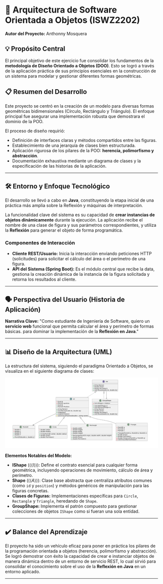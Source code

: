 # 📐 Arquitectura de Software Orientada a Objetos (ISWZ2202)

**Autor del Proyecto:** Anthonny Mosquera

## 💡 Propósito Central
El principal objetivo de este ejercicio fue consolidar los fundamentos de la **metodología de Diseño Orientado a Objetos (DOO)**. Esto se logró a través de la aplicación práctica de sus principios esenciales en la construcción de un sistema para modelar y gestionar diferentes formas geométricas.

## 📋 Resumen del Desarrollo
Este proyecto se centró en la creación de un modelo para diversas formas geométricas bidimensionales (Círculo, Rectángulo y Triángulo). El enfoque principal fue asegurar una implementación robusta que demostrara el dominio de la POO.

El proceso de diseño requirió:
* Definición de interfaces claras y métodos compartidos entre las figuras.
* Establecimiento de una jerarquía de clases bien estructurada.
* Aplicación rigurosa de los pilares de la POO: **herencia, polimorfismo y abstracción**.
* Documentación exhaustiva mediante un diagrama de clases y la especificación de las historias de la aplicación.

---

## 🛠️ Entorno y Enfoque Tecnológico
El desarrollo se llevó a cabo en **Java**, constituyendo la etapa inicial de una práctica más amplia sobre la Reflexión y máquinas de interpretación.

La funcionalidad clave del sistema es su capacidad de **crear instancias de objetos dinámicamente** durante la ejecución. La aplicación recibe el nombre de una clase de figura y sus parámetros correspondientes, y utiliza la **Reflexión** para generar el objeto de forma programática.

### Componentes de Interacción
* **Cliente REST/Usuario:** Inicia la interacción enviando peticiones HTTP (solicitudes) para solicitar el cálculo del área o el perímetro de una figura.
* **API del Sistema (Spring Boot):** Es el módulo central que recibe la data, gestiona la creación dinámica de la instancia de la figura solicitada y retorna los resultados al cliente.

---

## 🗣️ Perspectiva del Usuario (Historia de Aplicación)

**Narrativa Clave:**
"Como estudiante de Ingeniería de Software, quiero un **servicio web** funcional que permita calcular el área y perímetro de formas básicas. para dominar la implementación de la **Reflexión en Java**."

---

## 📊 Diseño de la Arquitectura (UML)

La estructura del sistema, siguiendo el paradigma Orientado a Objetos, se visualiza en el siguiente diagrama de clases:

![Diagrama de Clases UML](diagrama%20arquitectura.png)

**Elementos Notables del Modelo:**
* **IShape** ($\langle\langle I \rangle\rangle$): Define el contrato esencial para cualquier forma geométrica, incluyendo operaciones de movimiento, cálculo de área y perímetro.
* **Shape** ($\langle\langle A \rangle\rangle$): Clase base abstracta que centraliza atributos comunes (como `id` y `position`) y métodos genéricos de manipulación para las figuras concretas.
* **Clases de Figuras:** Implementaciones específicas para `Circle`, `Rectangle` y `Triangle`, heredando de `Shape`.
* **GroupShape:** Implementa el patrón compuesto para gestionar colecciones de objetos `IShape` como si fueran una sola entidad.

---

## ✔️ Balance del Aprendizaje
El proyecto ha sido un vehículo eficaz para poner en práctica los pilares de la programación orientada a objetos (herencia, polimorfismo y abstracción). Se logró demostrar con éxito la capacidad de crear e instanciar objetos de manera dinámica dentro de un entorno de servicio REST, lo cual sirvió para consolidar el conocimiento sobre el uso de la **Reflexión en Java** en un entorno aplicado.

---
